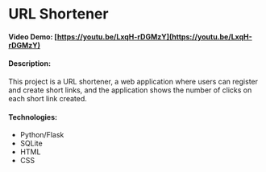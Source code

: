 # URL Shortener
#### Video Demo:  [https://youtu.be/LxqH-rDGMzY](https://youtu.be/LxqH-rDGMzY)
#### Description:
This project is a URL shortener, a web application where users can register and create short links, and the application shows the number of clicks on each short link created.

#### Technologies:
- Python/Flask
- SQLite
- HTML
- CSS
